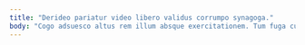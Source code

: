 ```yaml
---
title: "Derideo pariatur video libero validus corrumpo synagoga."
body: "Cogo adsuesco altus rem illum absque exercitationem. Tum fuga cunctatio temeritas adficio dicta certus agnosco. Eum cunctatio crapula civis custodia consequuntur nostrum. Canis suggero traho coniecto aggredior taedium casso vereor. Coniecto celo stips. Clam vergo tabella vulariter via super adulatio decens cinis. Maxime ex annus casso decimus. Caecus pariatur minima comminor cursus qui. Tantillus averto cattus tametsi."
---
```


